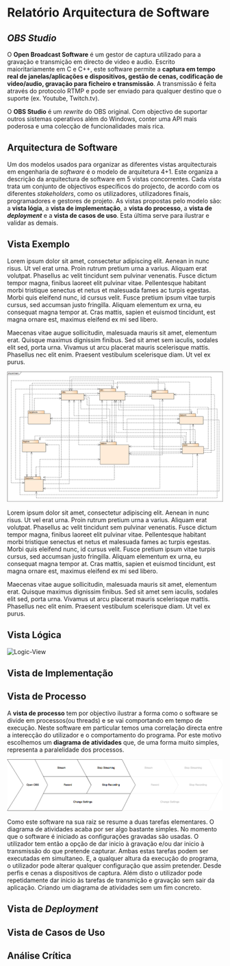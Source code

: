 # Relatório Arquitectura de Software

## *OBS Studio*

O **Open Broadcast Software** é um gestor de captura utilizado para a gravação e transmição em directo de video e audio. Escrito maioritariamente em C e C++, este software permite a **captura em tempo real de janelas/aplicações e dispositivos, gestão de cenas, codificação de video/audio, gravação para ficheiro e transmissão**. A transmissão é feita através do protocolo RTMP e pode ser enviado para qualquer destino que o suporte (ex. Youtube, Twitch.tv).

O **OBS Studio** é um *rewrite* do OBS original. Com objectivo de suportar outros sistemas operativos além do Windows, conter uma API mais poderosa e uma colecção de funcionalidades mais rica.

## Arquitectura de Software

Um dos modelos usados para organizar as diferentes vistas arquitecturais em engenharia de *software* é o modelo de arquitetura 4+1. Este organiza a descrição da arquitectura de software em 5 vistas concorrentes. Cada vista trata um conjunto de objectivos específicos do projecto, de acordo com os diferentes *stakeholders*, como os utilizadores, utilizadores finais, programadores e gestores de projeto.
As vistas propostas pelo modelo são: a **vista lógia**, a **vista de implementação**, a **vista do processo**, a **vista de** **_deployment_** e a **vista de casos de uso**. Esta última serve para ilustrar e validar as demais.

## Vista Exemplo

Lorem ipsum dolor sit amet, consectetur adipiscing elit. Aenean in nunc risus. Ut vel erat urna. Proin rutrum pretium urna a varius. Aliquam erat volutpat. Phasellus ac velit tincidunt sem pulvinar venenatis. Fusce dictum tempor magna, finibus laoreet elit pulvinar vitae. Pellentesque habitant morbi tristique senectus et netus et malesuada fames ac turpis egestas. Morbi quis eleifend nunc, id cursus velit. Fusce pretium ipsum vitae turpis cursus, sed accumsan justo fringilla. Aliquam elementum ex urna, eu consequat magna tempor at. Cras mattis, sapien et euismod tincidunt, est magna ornare est, maximus eleifend ex mi sed libero. 

Maecenas vitae augue sollicitudin, malesuada mauris sit amet, elementum erat. Quisque maximus dignissim finibus. Sed sit amet sem iaculis, sodales elit sed, porta urna. Vivamus ut arcu placerat mauris scelerisque mattis. Phasellus nec elit enim. Praesent vestibulum scelerisque diam. Ut vel ex purus. 

![Some-View](https://github.com/JoseReisinho/obs-studio/blob/master/ArchSW-docs/Images/exemplo.png)

Lorem ipsum dolor sit amet, consectetur adipiscing elit. Aenean in nunc risus. Ut vel erat urna. Proin rutrum pretium urna a varius. Aliquam erat volutpat. Phasellus ac velit tincidunt sem pulvinar venenatis. Fusce dictum tempor magna, finibus laoreet elit pulvinar vitae. Pellentesque habitant morbi tristique senectus et netus et malesuada fames ac turpis egestas. Morbi quis eleifend nunc, id cursus velit. Fusce pretium ipsum vitae turpis cursus, sed accumsan justo fringilla. Aliquam elementum ex urna, eu consequat magna tempor at. Cras mattis, sapien et euismod tincidunt, est magna ornare est, maximus eleifend ex mi sed libero. 

Maecenas vitae augue sollicitudin, malesuada mauris sit amet, elementum erat. Quisque maximus dignissim finibus. Sed sit amet sem iaculis, sodales elit sed, porta urna. Vivamus ut arcu placerat mauris scelerisque mattis. Phasellus nec elit enim. Praesent vestibulum scelerisque diam. Ut vel ex purus. 

## Vista Lógica 

![Logic-View](https://github.com/JoseReisinho/obs-studio/blob/master/ArchSW-docs/Images/LogView%20(3).png)

## Vista de Implementação


## Vista de Processo

A **vista de processo** tem por objectivo ilustrar a forma como o software se divide em processos(ou threads) e se vai comportando em tempo de execução. Neste software em particular temos uma correlação directa entre a interecção do utilizador e o comportamento do programa. Por este motivo escolhemos um **diagrama de atividades** que, de uma forma muito simples, representa a paralelidade dos processos.

![Process-View](https://github.com/JoseReisinho/obs-studio/blob/master/ArchSW-docs/Images/Process%20View.png)

Como este software na sua raiz se resume a duas tarefas elementares. O diagrama de atividades acaba por ser algo bastante simples.
No momento que o software é iniciado as configurações gravadas são usadas. O utilizador tem então a opção de dar inicio à gravação e/ou dar inicio à transmissão do que pretende capturar. Ambas estas tarefas podem ser executadas em simultaneo.
E, a qualquer altura da execução do programa, o utilizador pode alterar qualquer configuração que assim pretender. Desde perfis e cenas a dispositivos de captura.
Além disto o utilizador pode repetidamente dar inicio às tarefas de transmição e gravação sem sair da aplicação. Criando um diagrama de atividades sem um fim concreto.

## Vista de *Deployment* 


## Vista de Casos de Uso


## Análise Crítica


